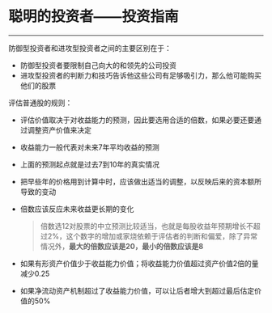 # 聪明的投资者——投资指南

---



防御型投资者和进攻型投资者之间的主要区别在于：

- 防御型投资者要限制自己向大的和领先的公司投资
- 进攻型投资者的判断力和技巧告诉他这些公司有足够吸引力，那么他可能购买他们的股票

评估普通股的规则：

- 评估价值取决于对收益能力的预测，因此要选用合适的倍数，如果必要还要通过调整资产价值来决定

- 收益能力一般代表对未来7年平均收益的预测

- 上面的预测起点就是过去7到10年的真实情况

- 把早些年的价格用到计算中时，应该做出适当的调整，以反映后来的资本额所导致的变动

- 倍数应该反应未来收益更长期的变化

  > 倍数选12对股票的中立预测比较适当，也就是每股收益年预期增长不超过2%，这个数字的增加或家烧依赖于评估者的判断和偏爱，除了异常情况外，**最大的倍数应该是20，最小的倍数应该是8**

- 如果有形资产价值少于收益能力价值；将收益能力价值超过资产价值2倍的量减少0.25

- 如果净流动资产机制超过了收益能力价值，可以让后者增大到超过最后估定价值的50%



